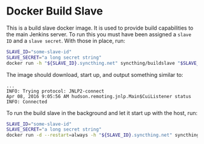 Docker Build Slave
==================

This is a build slave docker image. It is used to provide build capabilities to
the main Jenkins server. To run this you must have been assigned a `slave ID`
and a `slave secret`. With those in place, run:

```bash
SLAVE_ID="some-slave-id"
SLAVE_SECRET="a long secret string"
docker run -h "${SLAVE_ID}.syncthing.net" syncthing/buildslave "$SLAVE_ID" "$SLAVE_SECRET"
```

The image should download, start up, and output something similar to:

```
...
INFO: Trying protocol: JNLP2-connect
Apr 08, 2016 9:05:56 AM hudson.remoting.jnlp.Main$CuiListener status
INFO: Connected
```

To run the build slave in the background and let it start up with the host, run:

```bash
SLAVE_ID="some-slave-id"
SLAVE_SECRET="a long secret string"
docker run -d --restart=always -h "${SLAVE_ID}.syncthing.net" syncthing/buildslave "$SLAVE_ID" "$SLAVE_SECRET"
```

